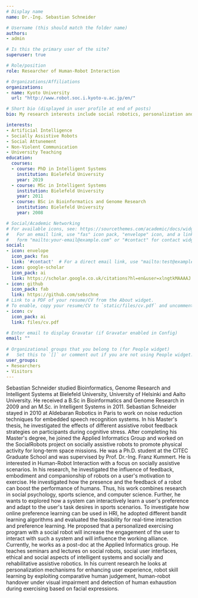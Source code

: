 ```yaml
---
# Display name
name: Dr.-Ing. Sebastian Schneider

# Username (this should match the folder name)
authors:
- admin

# Is this the primary user of the site?
superuser: true

# Role/position
role: Researcher of Human-Robot Interaction

# Organizations/Affiliations
organizations:
- name: Kyoto University
  url: "http://www.robot.soc.i.kyoto-u.ac.jp/en/"

# Short bio (displayed in user profile at end of posts)
bio: My research interests include social robotics, personalization and adaptation in HCI/HRI, Rehabilitation Robotics, Cognitive Computing, Social Psychology/Neuroscience.

interests:
- Artificial Intelligence
- Socially Assistive Robots
- Social Attunement
- Non-Violent Communication
- University Teaching
education:
  courses:
  - course: PhD in Intelligent Systems
    institution: Bielefeld University
    year: 2019
  - course: MSc in Intelligent Systems
    institution: Bielefeld University
    year: 2011
  - course: BSc in Bioinformatics and Genome Research
    institution: Bielefeld University
    year: 2008

# Social/Academic Networking
# For available icons, see: https://sourcethemes.com/academic/docs/widgets/#icons
#   For an email link, use "fas" icon pack, "envelope" icon, and a link in the
#   form "mailto:your-email@example.com" or "#contact" for contact widget.
social:
- icon: envelope
  icon_pack: fas
  link: '#contact'  # For a direct email link, use "mailto:test@example.org".
- icon: google-scholar
  icon_pack: ai
  link: https://scholar.google.co.uk/citations?hl=en&user=xlngtkMAAAAJ
- icon: github
  icon_pack: fab
  link: https://github.com/sebschne
# Link to a PDF of your resume/CV from the About widget.
# To enable, copy your resume/CV to `static/files/cv.pdf` and uncomment the lines below.  
- icon: cv
  icon_pack: ai
  link: files/cv.pdf

# Enter email to display Gravatar (if Gravatar enabled in Config)
email: ""
  
# Organizational groups that you belong to (for People widget)
#   Set this to `[]` or comment out if you are not using People widget.  
user_groups:
- Researchers
- Visitors
---
```

Sebastian Schneider studied Bioinformatics, Genome Research and Intelligent Systems at Bielefeld University, University of Helsinki and Aalto University. He received a B.Sc in Bioinformatics and Genome Research in 2009 and an M.Sc. in Intelligent Systems in 2011. Sebastian Schneider stayed in 2010  at Aldebaran Robotics in Paris to work on noise reduction techniques for embedded speech recognition systems. In his Master's thesis, he investigated the effects of different assistive robot feedback strategies on participants during cognitive stress.  After completing his Master's degree, he joined the Applied Informatics Group and worked on the SocialRobots project on socially assistive robots to promote physical activity for long-term space missions.
He was a Ph.D. student at the CITEC Graduate School and was supervised by Prof. Dr.-Ing. Franz Kummert. He is interested in Human-Robot Interaction with a focus on socially assistive scenarios. In his research, he investigated the influence of feedback, embodiment and companionship of robots on a user's motivation to exercise. He investigated how the presence and the feedback of a robot can boost the performance of humans. Thus, his work combines research in social psychology, sports science, and computer science.
Further, he wants to explored how a system can interactively learn a user's preference and adapt to the user's task desires in sports scenarios. To investigate how online preference learning can be used in HRI, he adopted  different bandit learning algorithms and evaluated the feasibility for real-time interaction and preference learning. He proposed that a personalized exercising program with a social robot will increase the engagement of the user to interact with such a system and will influence the working alliance. 
Currently, he works as a post-doc at the Applied Informatics group. He teaches seminars and lectures on social robots, social user interfaces, ethical and social aspects of intelligent systems and socially and rehabilitative assistive robotics. In his current research he looks at personalization mechanisms for enhancing user experience, robot skill learning by exploiting comparative human judgement, human-robot handover under visual impairment and detection of human exhaustion during exercising based on facial expressions.
